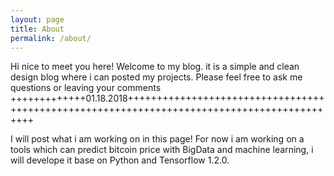 ```yaml
---
layout: page
title: About
permalink: /about/
---
```


Hi nice to meet you here! Welcome to my blog. it is a simple and clean design blog where i can posted my projects. Please feel free to ask me questions or leaving your comments
+++++++++++++01.18.2018++++++++++++++++++++++++++++++++++++++++++++++++++++++++++++++++++++++++++++++++++++++++++++

I will post what i am working on in this page! For now i am working on a tools which can predict bitcoin price with BigData and machine learning, i will develope it base on Python and Tensorflow 1.2.0.
